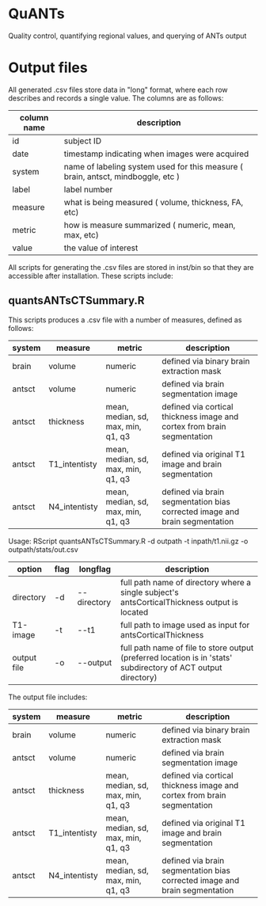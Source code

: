 # QuANTs
Quality control, quantifying regional values, and querying of ANTs output

# Output files
All generated .csv files store data in "long" format, where each
row describes and records a single value. The columns are as follows:

| column name | description |
| --- | --- |
| id | subject ID |
| date | timestamp indicating when images were acquired |
| system | name of labeling system used for this measure ( brain, antsct, mindboggle, etc ) |
| label | label number |
| measure | what is being measured ( volume, thickness, FA, etc) |
| metric | how is measure summarized ( numeric, mean, max, etc) |
| value | the value of interest |

All scripts for generating the .csv files are stored in inst/bin so that they
are accessible after installation. These scripts include:

## quantsANTsCTSummary.R
This scripts produces a .csv file with a number of measures, defined as follows:

| system | measure | metric | description |
| ---  | --- | --- | --- |
| brain | volume | numeric | defined via binary brain extraction mask |
| antsct | volume | numeric | defined via brain segmentation image |
| antsct | thickness | mean, median, sd, max, min, q1, q3 | defined via cortical thickness image and cortex from brain segmentation |
| antsct | T1_intentisty | mean, median, sd, max, min, q1, q3 | defined via original T1 image and brain segmentation |
| antsct | N4_intentisty | mean, median, sd, max, min, q1, q3 | defined via brain segmentation bias corrected image and brain segmentation |

Usage: RScript quantsANTsCTSummary.R -d outpath -t inpath/t1.nii.gz -o outpath/stats/out.csv

| option | flag | longflag | description |
| --- | --- | --- | --- |
| directory | -d | --directory | full path name of directory where a single subject's antsCorticalThickness output is located |
| T1-image | -t | --t1 | full path to image used as input for antsCorticalThickness |
| output file | -o | --output | full path name of file to store output (preferred location is in 'stats' subdirectory of ACT output directory) |

The output file includes:

| system | measure | metric | description |
| ---  | --- | --- | --- |
| brain | volume | numeric | defined via binary brain extraction mask |
| antsct | volume | numeric | defined via brain segmentation image |
| antsct | thickness | mean, median, sd, max, min, q1, q3 | defined via cortical thickness image and cortex from brain segmentation |
| antsct | T1_intentisty | mean, median, sd, max, min, q1, q3 | defined via original T1 image and brain segmentation |
| antsct | N4_intentisty | mean, median, sd, max, min, q1, q3 | defined via brain segmentation bias corrected image and brain segmentation |

